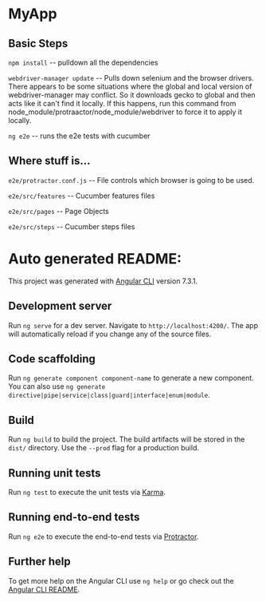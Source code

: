 # MyApp


## Basic Steps

`npm install` -- pulldown all the dependencies

`webdriver-manager update` -- Pulls down selenium and the browser drivers. There appears to be some situations where the global and local version of webdriver-manager may conflict. So it downloads gecko to global and then acts like it can't find it locally. If this happens, run this command from node_module/protraactor/node_module/webdriver to force it to apply it locally.

`ng e2e` -- runs the e2e tests with cucumber

## Where stuff is...

`e2e/protractor.conf.js` -- File controls which browser is going to be used.

`e2e/src/features` -- Cucumber features files

`e2e/src/pages` -- Page Objects

`e2e/src/steps` -- Cucumber steps files

# Auto generated README:

This project was generated with [Angular CLI](https://github.com/angular/angular-cli) version 7.3.1.

## Development server

Run `ng serve` for a dev server. Navigate to `http://localhost:4200/`. The app will automatically reload if you change any of the source files.

## Code scaffolding

Run `ng generate component component-name` to generate a new component. You can also use `ng generate directive|pipe|service|class|guard|interface|enum|module`.

## Build

Run `ng build` to build the project. The build artifacts will be stored in the `dist/` directory. Use the `--prod` flag for a production build.

## Running unit tests

Run `ng test` to execute the unit tests via [Karma](https://karma-runner.github.io).

## Running end-to-end tests

Run `ng e2e` to execute the end-to-end tests via [Protractor](http://www.protractortest.org/).

## Further help

To get more help on the Angular CLI use `ng help` or go check out the [Angular CLI README](https://github.com/angular/angular-cli/blob/master/README.md).
